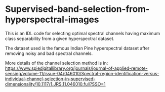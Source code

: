 # Supervised-band-selection-from-hyperspectral-images

This is an IDL code for selecting optimal spectral channels having maximum class separability from a given hyperspectral dataset.  

The dataset used is the famous Indian Pine hyperspectral dataset after removing noisy and bad spectral channels.

More details of the channel selection method is in: https://www.spiedigitallibrary.org/journals/journal-of-applied-remote-sensing/volume-11/issue-04/046010/Spectral-region-identification-versus-individual-channel-selection-in-supervised-dimensionality/10.1117/1.JRS.11.046010.full?SSO=1
